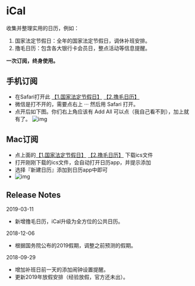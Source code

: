 # iCal
收集并整理实用的日历，例如：
1. 国家法定节假日：全年的国家法定节假日，调休补班安排。
2. 撸毛日历：包含各大银行卡会员日，整点活动等信息提醒。

**一次订阅，终身使用。**

## 手机订阅
- 在Safari打开此 [【1.国家法定节假日】](https://p29-calendars.icloud.com/published/2/EU3uSlvFKk14FXKorvjvca_OB5AYPXND2mAhSUn3cLf2l9BfibxNgLFfkaR3IgyLbjnS9Mz9BxYODw-KQtz1w8eerO1pEnnmmasw3mdUNIM)   [【2.撸毛日历】](https://p29-calendars.icloud.com/published/2/AAAAAAAAAAAAAAAAAAAAAIvEM3YTRaTQ2UC9zqj0jrXG3rJbZHqZu5MgEmreSwpx59vkQgKkcPsiwco4D2sU-2ihNiucpe4u-vJsyoodq1o)
- 微信是打不开的，需要点右上 ··· 然后用 Safari 打开。
- 点开后如下图。你们右上角应该有 Add All 可以点（我自己看不到），加上就有了。
![img](https://github.com/nameryan/iCal/blob/master/ios_ical.PNG)

## Mac订阅
- 点上面的[【1.国家法定节假日】](https://p29-calendars.icloud.com/published/2/EU3uSlvFKk14FXKorvjvca_OB5AYPXND2mAhSUn3cLf2l9BfibxNgLFfkaR3IgyLbjnS9Mz9BxYODw-KQtz1w8eerO1pEnnmmasw3mdUNIM) [【2.撸毛日历】](https://p29-calendars.icloud.com/published/2/AAAAAAAAAAAAAAAAAAAAAIvEM3YTRaTQ2UC9zqj0jrXG3rJbZHqZu5MgEmreSwpx59vkQgKkcPsiwco4D2sU-2ihNiucpe4u-vJsyoodq1o) 下载ics文件
- 打开刚刚下载的ics文件，会自动打开日历app，并提示添加
- 选择『新建日历』添加到日历app中即可
- ![img](https://github.com/nameryan/iCal/blob/master/mac_ical.png?raw=true)


## Release Notes
2019-03-11
- 新增撸毛日历，iCal升级为全方位的公共日历。

2018-12-06
- 根据国务院公布的2019假期，调整之前预测的假期。

2018-09-29
- 增加补班日前一天的添加闹钟设置提醒。
- 更新2019年放假安排（经验放假，官方还未出）。
